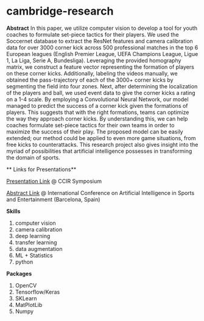 # cambridge-research
**Abstract**
In this paper, we utilize computer vision to develop a tool for youth coaches to formulate set-piece tactics for their players. We used the Soccernet database to extract the ResNet features and camera calibration data for over 3000 corner kick across 500 professional matches in the top 6 European leagues (English Premier League, UEFA Champions League, Ligue 1, La Liga, Serie A, Bundesliga). Leveraging the provided homography matrix, we construct a feature vector representing the formation of players on these corner kicks. Additionally, labeling the videos manually, we obtained the pass-trajectory of each of the 3000+ corner kicks by segmenting the field into four zones. Next, after determining the localization of the players and ball, we used event data to give the corner kicks a rating on a 1-4 scale. By employing a Convolutional Neural Network, our model managed to predict the success of a corner kick given the formations of players. This suggests that with the right formations, teams can optimize the way they approach corner kicks. By understanding this, we can help coaches formulate set-piece tactics for their own teams in order to maximize the success of their play. The proposed model can be easily extended; our method could be applied to even more game situations, from free kicks to counterattacks. This research project also gives insight into the myriad of possibilities that artificial intelligence possesses in transforming the domain of sports.

** Links for Presentations**

[Presentation Link](https://www.youtube.com/watch?v=KEOpvitdBwU) @ CCIR Symposium

[Abstract Link](https://publications.waset.org/abstracts/146233/football-smart-coach-analyzing-corner-kicks-using-computer-vision) @ International Conference on Artificial Intelligence in Sports and Entertainment (Barcelona, Spain)

**Skills**
1. computer vision 
2. camera calibration 
3. deep learning 
4. transfer learning 
5. data augmentation 
6. ML + Statistics
7. python 

**Packages**
1. OpenCV
2. Tensorflow/Keras
3. SKLearn
4. MatPlotLib
5. Numpy
